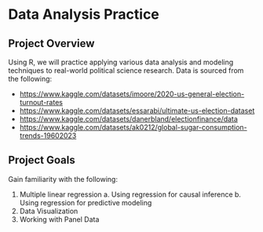 # Data Analysis Practice

## Project Overview
Using R, we will practice applying various data analysis and modeling techniques to real-world political science research. Data is sourced from the following:
- https://www.kaggle.com/datasets/imoore/2020-us-general-election-turnout-rates
- https://www.kaggle.com/datasets/essarabi/ultimate-us-election-dataset
- https://www.kaggle.com/datasets/danerbland/electionfinance/data
- https://www.kaggle.com/datasets/ak0212/global-sugar-consumption-trends-19602023 

## Project Goals  
Gain familiarity with the following:

1. Multiple linear regression
    a. Using regression for causal inference
    b. Using regression for predictive modeling
2. Data Visualization
3. Working with Panel Data

